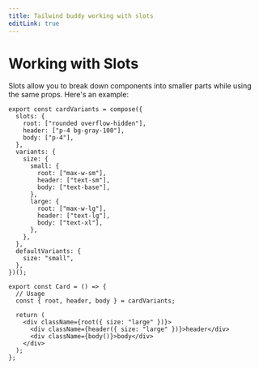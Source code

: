 ```yaml
---
title: Tailwind buddy working with slots
editLink: true
---
```


# Working with Slots

Slots allow you to break down components into smaller parts while using the same props. Here's an example:

```tsx
export const cardVariants = compose({
  slots: {
    root: ["rounded overflow-hidden"],
    header: ["p-4 bg-gray-100"],
    body: ["p-4"],
  },
  variants: {
    size: {
      small: {
        root: ["max-w-sm"],
        header: ["text-sm"],
        body: ["text-base"],
      },
      large: {
        root: ["max-w-lg"],
        header: ["text-lg"],
        body: ["text-xl"],
      },
    },
  },
  defaultVariants: {
    size: "small",
  },
})();

export const Card = () => {
  // Usage
  const { root, header, body } = cardVariants;

  return (
    <div className={root({ size: "large" })}>
      <div className={header({ size: "large" })}>header</div>
      <div className={body()}>body</div>
    </div>
  );
};
```
